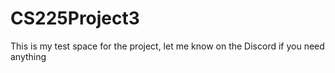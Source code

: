 # CS225Project3
This is my test space for the project, let me know on the Discord if you need anything